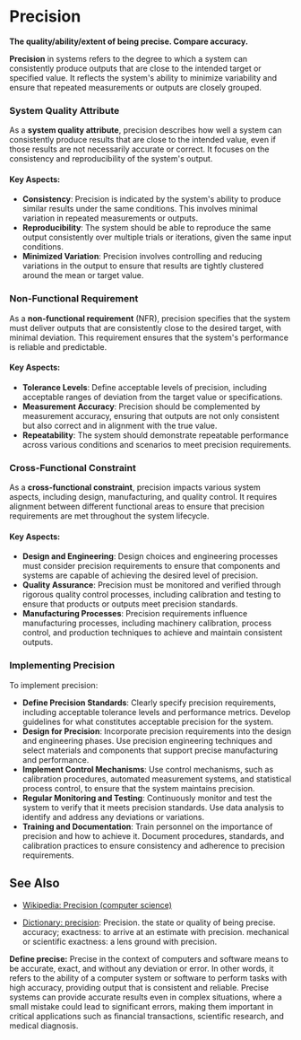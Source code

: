 # Precision

**The quality/ability/extent of being precise. Compare accuracy.**

<span data-chatgpt-prompt="precision + template">

**Precision** in systems refers to the degree to which a system can consistently produce outputs that are close to the intended target or specified value. It reflects the system's ability to minimize variability and ensure that repeated measurements or outputs are closely grouped.

### System Quality Attribute

As a **system quality attribute**, precision describes how well a system can consistently produce results that are close to the intended value, even if those results are not necessarily accurate or correct. It focuses on the consistency and reproducibility of the system's output.

#### Key Aspects:
- **Consistency**: Precision is indicated by the system's ability to produce similar results under the same conditions. This involves minimal variation in repeated measurements or outputs.
- **Reproducibility**: The system should be able to reproduce the same output consistently over multiple trials or iterations, given the same input conditions.
- **Minimized Variation**: Precision involves controlling and reducing variations in the output to ensure that results are tightly clustered around the mean or target value.

### Non-Functional Requirement

As a **non-functional requirement** (NFR), precision specifies that the system must deliver outputs that are consistently close to the desired target, with minimal deviation. This requirement ensures that the system's performance is reliable and predictable.

#### Key Aspects:
- **Tolerance Levels**: Define acceptable levels of precision, including acceptable ranges of deviation from the target value or specifications.
- **Measurement Accuracy**: Precision should be complemented by measurement accuracy, ensuring that outputs are not only consistent but also correct and in alignment with the true value.
- **Repeatability**: The system should demonstrate repeatable performance across various conditions and scenarios to meet precision requirements.

### Cross-Functional Constraint

As a **cross-functional constraint**, precision impacts various system aspects, including design, manufacturing, and quality control. It requires alignment between different functional areas to ensure that precision requirements are met throughout the system lifecycle.

#### Key Aspects:
- **Design and Engineering**: Design choices and engineering processes must consider precision requirements to ensure that components and systems are capable of achieving the desired level of precision.
- **Quality Assurance**: Precision must be monitored and verified through rigorous quality control processes, including calibration and testing to ensure that products or outputs meet precision standards.
- **Manufacturing Processes**: Precision requirements influence manufacturing processes, including machinery calibration, process control, and production techniques to achieve and maintain consistent outputs.

### Implementing Precision

To implement precision:
- **Define Precision Standards**: Clearly specify precision requirements, including acceptable tolerance levels and performance metrics. Develop guidelines for what constitutes acceptable precision for the system.
- **Design for Precision**: Incorporate precision requirements into the design and engineering phases. Use precision engineering techniques and select materials and components that support precise manufacturing and performance.
- **Implement Control Mechanisms**: Use control mechanisms, such as calibration procedures, automated measurement systems, and statistical process control, to ensure that the system maintains precision.
- **Regular Monitoring and Testing**: Continuously monitor and test the system to verify that it meets precision standards. Use data analysis to identify and address any deviations or variations.
- **Training and Documentation**: Train personnel on the importance of precision and how to achieve it. Document procedures, standards, and calibration practices to ensure consistency and adherence to precision requirements.

</span>

## See Also

* [Wikipedia: Precision (computer science)](https://wikipedia.org/wiki/Precision_(computer_science))

* [Dictionary: precision](https://www.dictionary.com/browse/precision): Precision. the state or quality of being precise.
accuracy; exactness: to arrive at an estimate with precision. mechanical or scientific exactness: a lens ground with precision.

**Define precise:** <span data-chatgpt-prompt="define precise (computers and software)">Precise in the context of computers and software means to be accurate, exact, and without any deviation or error. In other words, it refers to the ability of a computer system or software to perform tasks with high accuracy, providing output that is consistent and reliable. Precise systems can provide accurate results even in complex situations, where a small mistake could lead to significant errors, making them important in critical applications such as financial transactions, scientific research, and medical diagnosis.</span>
